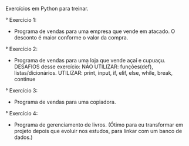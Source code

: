Exercícios em Python para treinar.

° Exercício 1:
- Programa de vendas para uma empresa que vende em atacado. O desconto é maior conforme o valor da compra.

° Exercício 2:
- Programa de vendas para uma loja que vende açaí e cupuaçu. DESAFIOS desse exercício: NÃO UTILIZAR: funções(def), listas/dicionários. UTILIZAR: print, input, if, elif, else, while, break, continue

° Exercício 3:
- Programa de vendas para uma copiadora.

° Exercício 4:
- Programa de gerenciamento de livros.
(Ótimo para eu transformar em projeto depois que evoluir nos estudos, para linkar com um banco de dados.)
